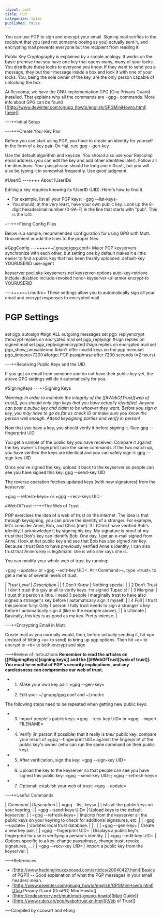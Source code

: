 ```yaml
---
layout: post
title: PGP
categories: twiki
published: false
---
```


You can use PGP to sign and encrypt your email.  Signing mail verifies to the recipient that you (and not someone posing as you) actually sent it, and encrypting mail prevents everyone but the recipient from reading it.

Public Key Cryptography is explained by a simple analogy. It works on the basic premise that you have one key that opens many, many of your locks. You distribute these locks to everyone you know. If they want to send you a message, they put their message inside a box and lock it with one of your locks. You, being the sole owner of the key, are the only person capable of unlocking the box.

At Rescomp, we have the GNU implementation GPG (Gnu Privacy Guard) installed.  That explains why all the commands are =gpg= commands.  More info about GPG can be found [[http://www.dewinter.com/gnupg_howto/english/GPGMiniHowto.html][here]]. 

---++Initial Setup

---+++Create Your Key Pair

Before you can start using PGP, you have to create an identity for yourself in the form of a key pair. On Hal, run:
<verbatim>gpg --gen-key</verbatim>

Use the default algorithm and keysize. You should also use your Rescomp email address (you can edit the key and add other identities later). Follow all the directions.  Your passphrase should be long and difficult, but you will also be typing it in somewhat frequently.  Use good judgment.


#UserID
---++++ About !UserIDs

Editing a key requires knowing its !UserID (UID):  Here's how to find it.

   * For example, list all your PGP keys:  =gpg --list-keys=
   * You should, at the very least, have your own public key.  Look up the 8-digit hexadecimal number (0-9A-F) in the line that starts with "pub".  This is the UID.


---+++Fixing Config Files

Below is a sample, recommended configuration for using GPG with Mutt. Uncomment or add the lines to the proper files.

#GpgConfig
---++++=~/.gnupg/gpg.conf=
Major PGP keyservers synchronize with each other, but setting one by default makes it a little easier to find a public key that has been freshly uploaded.
<verbatim>
default-key YOURUSERID
use-agent

keyserver pool.sks-keyservers.net
keyserver-options auto-key-retrieve include-disabled include-revoked honor-keyserver-url
armor
encrypt-to YOURUSERID

</verbatim>

---++++=~/.muttrc=
These settings allow you to automatically sign all your email and encrypt responses to encrypted mail.
<verbatim>
##
# PGP Settings
##
set pgp_autosign            #sign ALL outgoing messages
set pgp_replyencrypt        #encrypt replies on encrypted mail
set pgp_replysign           #sign replies on signed mail
set pgp_replysignencrypted  #sign replies on encrypted mail
set pgp_show_unusable=no    #don't offer invalid keys on the pgp menuset 
pgp_timeout=7200            #forget PGP passphrase after 7200 seconds (=2 hours)
</verbatim>

---++Receiving Public Keys and the UID

If you get an email from someone and do not have their public key yet, the above GPG settings will do it automatically for you.

#SigningKeys
---++Signing Keys

*Warning:* _In order to maintain the integrity of the [[#WebOfTrust][web of trust]], you should only sign keys that you have actually identified.  Anyone can post a public key and claim to be whoever they want.  Before you sign a key, you may have to go as far as check ID or make sure you know the person well enough.  Attend keysigning parties and verify in person!_

Now that you have a key, you should verify it before signing it.  Run:
<verbatim>gpg --fingerprint UID</verbatim>

You get a sample of the public key you have received.  Compare it against the key owner's fingerprint (use the same command).  If the two match up, you have verified the keys are identical and you can safely sign it:
<verbatim>gpg --sign-key UID</verbatim>

Once you've signed the key, upload it back to the keyserver so people can see you have signed this key:
<verbatim>gpg --send-key UID</verbatim>

The reverse operation fetches updated keys (with new signatures) from the keyserver.

=gpg --refresh-keys= or =gpg --recv-keys UID=


#WebOfTrust
---++The Web of Trust

PGP exercises the idea of a web of trust on the internet. The idea is that through keysigning, you can prove the identity of a stranger. For example, let's consider Anne, Bob, and Chris (me!). If I (Chris) have verified Bob's identity, I acknowledge it by signing his key.  My signature is proof of my trust that Bob's key can identify Bob. One day, I get an e-mail signed from Anne. I look at her public key and see that Bob has also signed _her_ key.  Because I trust Bob to have previously verified Anne's identity, I can also trust that Anne's key is legitimate: she is who she says she is.

You can modify your whole web of trust by running:

=gpg --update= or =gpg --edit-key UID=.  At =Command>=, type =trust= to get a menu of several levels of trust.

| *Trust Level* | *Description* |
| 1 Don't Know | Nothing special. |
| 2 Don't Trust | I don't trust this guy at all to verify keys.  He signed Tupac's! |
| 3 Marginal | I trust this person a little.  I need 3 people I marginally trust to have also signed a stranger's key before I automatically sign it myself. |
| 4 Full | I trust this person fully.  Only 1 person I fully trust needs to sign a stranger's key before I automatically sign it (like in the example above). |
| 5 Ultimate | Basically, this key is as good as my key.  Pretty intense. |


---++Encrypting Email in Mutt

Create mail as you normally would, then, before actually sending it, hit =p= (instead of hitting =y= to send) to bring up pgp options. Then hit =e= to encrypt or =b= to both encrypt and sign.

---+Review of Instructions
__Remember to read the articles on [[#SigningKeys][signing keys]] and the [[#WebOfTrust][web of trust]].  You must be mindful of PGP's security implications, and any carelessness can compromise our web of trust.__

   * 1) Make your own key pair: =gpg --gen-key=
   * 2) Edit your ~/.gnupg/gpg.conf and ~/.muttrc

The following steps need to be repeated when getting new public keys.

   * 3) Import people's public keys: =gpg --recv-key UID= or =gpg --import FILENAME=
   * 4) Verify (in person if possible) that it really is _their_ public key: compare your result of =gpg --fingerprint UID= against the fingerprint of the public key's owner (who can run the same command on their public key).
   * 5) After verification, sign the key: =gpg --sign-key UID=
   * 6) Upload the key to the keyserver so that people can see you have signed this public key: =gpg --send-key UID=; =gpg --refresh-keys=
   * 7) Optional: establish your web of trust: =gpg --update=

---++Useful Commands

| *Command* | *Description* | 
| =gpg --list-keys= | Lists all the public keys on your keyring. |
| =gpg --send-keys UID= | Upload keys to the default keyserver. |
| =gpg --refresh-keys= | Imports from the keyserver all the public keys on your keyring to check for additional signatures, etc. |
| =gpg --update= | Updates local trust database. |
| | |
| =gpg --gen-key= | Create a new key pair. |
| =gpg --fingerprint UID= | Displays a public key's fingerprint for use in verifying a person's identity. |
| =gpg --edit-key UID= | Options specific to a key: change passphrase, change trust, revoke signatures, ... |
| =gpg --recv-key UID= | Import a public key from the keyserver. |

---+References

   * [[http://www.hackinglinuxexposed.com/articles/20040427.html][Basics of PGP]] -- Good explanation of what the PGP messages in your email headers mean.
   * [[http://www.dewinter.com/gnupg_howto/english/GPGMiniHowto.html][Gnu Privacy Guard (GnuPG) Mini Howto]]
   * [[http://codesorcery.net/mutt/mutt-gnupg-howto][Mutt Guide]]
   * [[http://www.rubin.ch/pgp/weboftrust.en.html][Web of Trust]]

---Compiled by ccowart and efung
